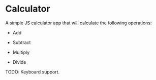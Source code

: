 # Calculator

A simple JS calculator app that will calculate the following operations:

- Add

- Subtract 

- Multiply 

- Divide 

TODO: Keyboard support.